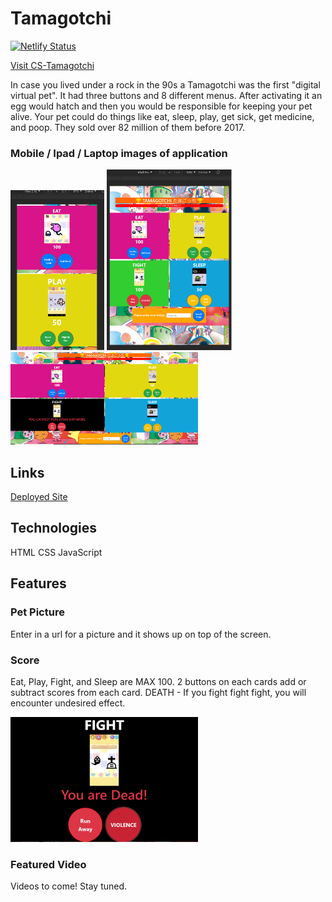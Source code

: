 # Tamagotchi
[![Netlify Status](https://api.netlify.com/api/v1/badges/d1ad1c07-2f84-4011-8bae-c0ef44ac4a07/deploy-status)](https://app.netlify.com/sites/cs-tamagotchi/deploys)

[Visit CS-Tamagotchi](https://cs-tamagotchi.netlify.app/)

In case you lived under a rock in the 90s a Tamagotchi was the first "digital virtual pet".  It had three buttons and 8 different menus.  After activating it an egg would hatch and then you would be responsible for keeping your pet alive.  Your pet could do things like eat, sleep, play, get sick, get medicine, and poop.  They sold over 82 million of them before 2017.

### Mobile / Ipad / Laptop images of application
<p float="left">
<img src="/src/images/mobile.png" width="150" />
<img src="/src/images/ipad.png" width="200" />
<img src="/src/images/laptop.png" width="300" />
</p>

## Links
[Deployed Site](https://cs-tamagotchi.netlify.app/)

## Technologies 
HTML
CSS
JavaScript
## Features
### Pet Picture
Enter in a url for a picture and it shows up on top of the screen.

### Score
Eat, Play, Fight, and Sleep are MAX 100. 2 buttons on each cards add or subtract scores from each card. 
DEATH - If you fight fight fight, you will encounter undesired effect.

<p><img src="/src/images/death.png" width="300" /></p>

### Featured Video

Videos to come! Stay tuned.
